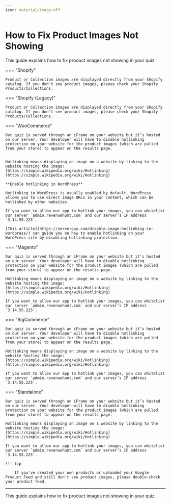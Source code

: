 ```yaml
---
icon: material/image-off
---
```


# How to Fix Product Images Not Showing

This guide explains how to fix product images not showing in your quiz.

=== "Shopify"

    Product or Collection images are displayed directly from your Shopify catalog. If you don't see product images, please check your Shopify Products/Collections.



=== "Shopify (Legacy)"

    Product or Collection images are displayed directly from your Shopify catalog. If you don't see product images, please check your Shopify Products/Collections.

=== "WooCommerce"

    Our quiz is served through an iFrame on your website but it’s hosted on our server. Your developer will have to disable hotlinking protection on your website for the product images (which are pulled from your store) to appear on the results page.
    

    Hotlinking means displaying an image on a website by linking to the website hosting the image:
    [https://simple.wikipedia.org/wiki/Hotlinking](https://simple.wikipedia.org/wiki/Hotlinking)

    **Enable hotlinking in WordPress**

    Hotlinking in WordPress is usually enabled by default. WordPress allows you to use direct image URLs in your content, which can be hotlinked by other websites.

    If you want to allow our app to hotlink your images, you can whitelist our server `admin.revenuehunt.com` and our server’s IP address `3.14.55.225`.

    [This article](https://serverguy.com/disable-image-hotlinking-in-wordpress/) can guide you on how to enable hotlinking on your WordPress site by disabling hotlinking protection.

=== "Magento"

    Our quiz is served through an iFrame on your website but it’s hosted on our server. Your developer will have to disable hotlinking protection on your website for the product images (which are pulled from your store) to appear on the results page.
    
    Hotlinking means displaying an image on a website by linking to the website hosting the image:
    [https://simple.wikipedia.org/wiki/Hotlinking](https://simple.wikipedia.org/wiki/Hotlinking)

    If you want to allow our app to hotlink your images, you can whitelist our server `admin.revenuehunt.com` and our server’s IP address `3.14.55.225`.

=== "BigCommerce"

    Our quiz is served through an iFrame on your website but it’s hosted on our server. Your developer will have to disable hotlinking protection on your website for the product images (which are pulled from your store) to appear on the results page.
    
    Hotlinking means displaying an image on a website by linking to the website hosting the image:
    [https://simple.wikipedia.org/wiki/Hotlinking](https://simple.wikipedia.org/wiki/Hotlinking)

    If you want to allow our app to hotlink your images, you can whitelist our server `admin.revenuehunt.com` and our server’s IP address `3.14.55.225`.

=== "Standalone"

    Our quiz is served through an iFrame on your website but it’s hosted on our server. Your developer will have to disable hotlinking protection on your website for the product images (which are pulled from your store) to appear on the results page.
    
    Hotlinking means displaying an image on a website by linking to the website hosting the image:
    [https://simple.wikipedia.org/wiki/Hotlinking](https://simple.wikipedia.org/wiki/Hotlinking)

    If you want to allow our app to hotlink your images, you can whitelist our server `admin.revenuehunt.com` and our server’s IP address `3.14.55.225`.

    !!! tip

        If you've created your own products or uploaded your Google Product Feed and still don't see product images, please double-check your product feed.

---
This guide explains how to fix product images not showing in your quiz.